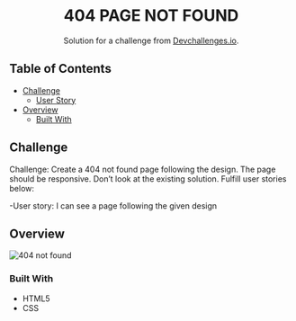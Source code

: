 <!-- Please update value in the {}  -->

<h1 align="center">404 PAGE NOT FOUND</h1>

<div align="center">
   Solution for a challenge from  <a href="https://devchallenges.io/challenges/wBunSb7FPrIepJZAg0sY" target="https://devchallenges.io/challenges/wBunSb7FPrIepJZAg0sY" >Devchallenges.io</a>.
</div>


<!-- TABLE OF CONTENTS -->

## Table of Contents
- [Challenge](#challenge)
  - [User Story](#user-story)
- [Overview](#overview)
  - [Built With](#built-with)


<!-- OVERVIEW -->

## Challenge

Challenge: Create a 404 not found page following the design. The page should be responsive. Don’t look at the existing solution. Fulfill user stories below:

   -User story: I can see a page following the given design

<!-- OVERVIEW -->

## Overview

![404 not found](https://user-images.githubusercontent.com/106573961/204256666-7c64e9d0-8455-4d5b-b139-d385c76475dd.png)


### Built With

<!-- This section should list any major frameworks that you built your project using. Here are a few examples.-->

- HTML5
- CSS





